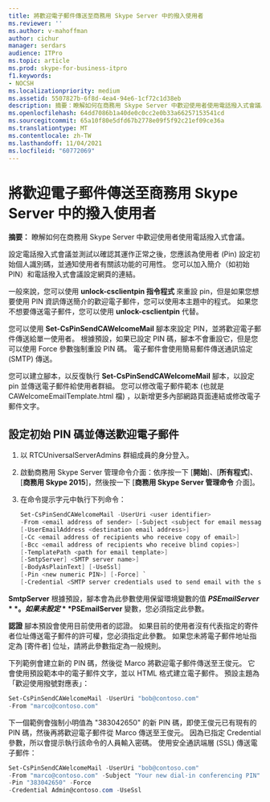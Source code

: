 ```yaml
---
title: 將歡迎電子郵件傳送至商務用 Skype Server 中的撥入使用者
ms.reviewer: ''
ms.author: v-mahoffman
author: cichur
manager: serdars
audience: ITPro
ms.topic: article
ms.prod: skype-for-business-itpro
f1.keywords:
- NOCSH
ms.localizationpriority: medium
ms.assetid: 5507827b-6f8d-4ea4-94e6-1cf72c1d38eb
description: 摘要：瞭解如何在商務用 Skype Server 中歡迎使用者使用電話撥入式會議。
ms.openlocfilehash: 64dd7086b1a40de0c0cc2e0b33a66257153541cd
ms.sourcegitcommit: 65a10f80e5dfd67b2778e09f5f92c21ef09ce36a
ms.translationtype: MT
ms.contentlocale: zh-TW
ms.lasthandoff: 11/04/2021
ms.locfileid: "60772069"
---
```

# <a name="send-welcome-email-to-dial-in-users-in-skype-for-business-server"></a>將歡迎電子郵件傳送至商務用 Skype Server 中的撥入使用者
 
**摘要：** 瞭解如何在商務用 Skype Server 中歡迎使用者使用電話撥入式會議。
  
設定電話撥入式會議並測試以確認其運作正常之後，您應該為使用者 (Pin) 設定初始個人識別碼，並通知使用者有關該功能的可用性。 您可以加入簡介（如初始 PIN）和電話撥入式會議設定網頁的連結。 
  
一般來說，您可以使用 **unlock-csclientpin 指令程式** 來重設 pin，但是如果您想要使用 PIN 資訊傳送簡介的歡迎電子郵件，您可以使用本主題中的程式。 如果您不想要傳送電子郵件，您可以使用 **unlock-csclientpin** 代替。
  
您可以使用 **Set-CsPinSendCAWelcomeMail** 腳本來設定 PIN，並將歡迎電子郵件傳送給單一使用者。 根據預設，如果已設定 PIN 碼，腳本不會重設它，但是您可以使用 Force 參數強制重設 PIN 碼。 電子郵件會使用簡易郵件傳送通訊協定 (SMTP) 傳送。
  
您可以建立腳本，以反復執行 **Set-CsPinSendCAWelcomeMail** 腳本，以設定 pin 並傳送電子郵件給使用者群組。 您可以修改電子郵件範本 (也就是 CAWelcomeEmailTemplate.html 檔) ，以新增更多內部網路頁面連結或修改電子郵件文字。
  


## <a name="set-an-initial-pin-and-send-welcome-email"></a>設定初始 PIN 碼並傳送歡迎電子郵件

1. 以 RTCUniversalServerAdmins 群組成員的身分登入。
    
2. 啟動商務用 Skype Server 管理命令介面：依序按一下 [**開始**]、[**所有程式**]、[**商務用 Skype 2015**]，然後按一下 [**商務用 Skype Server 管理命令** 介面]。
    
3. 在命令提示字元中執行下列命令：
    
   ```PowerShell
   Set-CsPinSendCAWelcomeMail -UserUri <user identifier>
   -From <email address of sender> [-Subject <subject for email message>]
   [-UserEmailAddress <destination email address>]
   [-Cc <email address of recipients who receive copy of email>]
   [-Bcc <email address of recipients who receive blind copies>]
   [-TemplatePath <path for email template>]
   [-SmtpServer] <SMTP server name>]
   [-BodyAsPlainText] [-UseSsl]
   [-Pin <new numeric PIN>] [-Force] `
   [-Credential <SMTP server credentials used to send email with the specified From address>]
   ```

**SmtpServer** 根據預設，腳本會為此參數使用保留環境變數的值 **$PSEmailServer** 。 如果未設定 **$PSEmailServer** 變數，您必須指定此參數。
    
**認證** 腳本預設會使用目前使用者的認證。 如果目前的使用者沒有代表指定的寄件者位址傳送電子郵件的許可權，您必須指定此參數。 如果您未將電子郵件地址指定為 [寄件者] 位址，請將此參數指定為一般規則。
    
下列範例會建立新的 PIN 碼，然後從 Marco 將歡迎電子郵件傳送至王俊元。 它會使用預設範本中的電子郵件文字，並以 HTML 格式建立電子郵件。 預設主題為「歡迎使用撥號對應表」：
  
```PowerShell
Set-CsPinSendCAWelcomeMail -UserUri "bob@contoso.com"
-From "marco@contoso.com"
```

下一個範例會強制小明值為 "383042650" 的新 PIN 碼，即使王俊元已有現有的 PIN 碼，然後再將歡迎電子郵件從 Marco 傳送至王俊元。 因為已指定 Credential 參數，所以會提示執行該命令的人員輸入密碼。 使用安全通訊端層 (SSL) 傳送電子郵件：
  
```PowerShell
Set-CsPinSendCAWelcomeMail -UserUri "bob@contoso.com"
-From "marco@contoso.com" -Subject "Your new dial-in conferencing PIN"
-Pin "383042650" -Force
-Credential Admin@contoso.com -UseSsl
```
